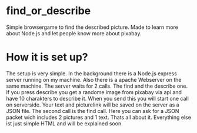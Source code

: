 # find_or_describe
Simple browsergame to find the described picture. Made to learn more about Node.js and let people know more about pixabay.

# How it is set up?
The setup is very simple. In the background there is a Node.js express server running on my machine. Also there is a apache Webserver on the same machine.
The server waits for 2 calls. The find and the describe one. If you press describe you get a randome image from pixabay via api and have 10 charakters to describe it.
When you send this you will start one call on serverside. Your text and picturelink will be saved on the server as a JSON file.
The second call is the find call. Here you can ask for a JSON packet wich includes 2 pictures and 1 text.
Thats all about it. Everything else ist just simple HTML and will be explained soon.